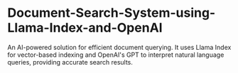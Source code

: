 # Document-Search-System-using-Llama-Index-and-OpenAI
An AI-powered solution for efficient document querying. It uses Llama Index for vector-based indexing and OpenAI's GPT to interpret natural language queries, providing accurate search results.
